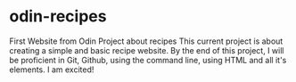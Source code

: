 # odin-recipes
First Website from Odin Project about recipes
This current project is about creating a simple and basic recipe website. By the end of this project, I will be proficient in Git, Github, using the command line, using HTML and all it's elements. I am excited!
